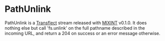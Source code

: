# PathUnlink

PathUnlink is a [Transflect](http://github.com/mixint/transflect) stream released with [MIXINT](http://github.com/mixint/mixint) v0.1.0. It does nothing else but call 'fs.unlink' on the full pathname described in the incoming URL, and return a 204 on success or an error message otherwise.
